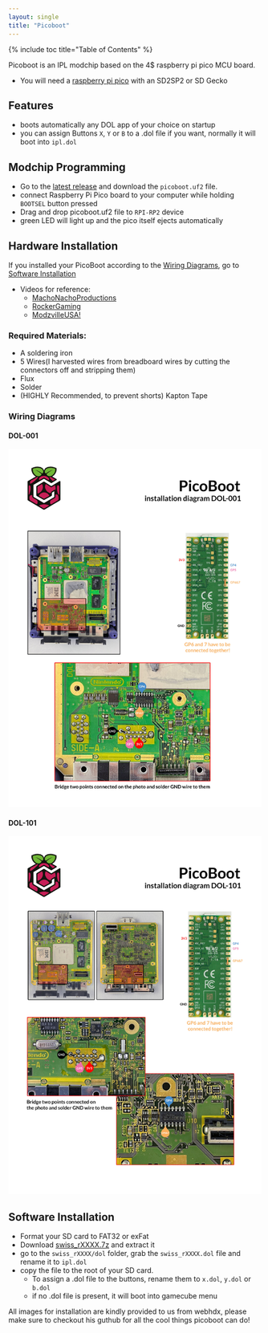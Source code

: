 ```yaml
---
layout: single
title: "Picoboot"
---
```


{% include toc title="Table of Contents" %}

Picoboot is an IPL modchip based on the 4$ raspberry pi pico MCU board.
* You will need a [raspberry pi pico](https://www.raspberrypi.com/products/raspberry-pi-pico/) with an SD2SP2 or SD Gecko

## Features
* boots automatically any DOL app of your choice on startup
* you can assign Buttons `X`, `Y` or `B` to a .dol file if you want, normally it will boot into `ipl.dol`

## Modchip Programming

* Go to the [latest release](https://github.com/webhdx/PicoBoot/releases/latest) and download the `picoboot.uf2` file.
* connect Raspberry Pi Pico board to your computer while holding `BOOTSEL` button pressed
* Drag and drop picoboot.uf2 file to `RPI-RP2` device
* green LED will light up and the pico itself ejects automatically

## Hardware Installation
If you installed your PicoBoot according to the [Wiring Diagrams](/picoboot#wiring-diagrams), go to [Software Installation](/picoboot#software-installation)
* Videos for reference:
  - [MachoNachoProductions](https://www.youtube.com/watch?v=qwL4ZSa0xMo)
  - [RockerGaming](https://www.youtube.com/watch?v=lfMTLEM0yeQ)
  - [ModzvilleUSA!](https://www.youtube.com/watch?v=W_9-mSBMBJ4)

### Required Materials:
  * A soldering iron
  * 5 Wires(I harvested wires from breadboard wires by cutting the connectors off and stripping them)
  * Flux
  * Solder
  * (HIGHLY Recommended, to prevent shorts) Kapton Tape

### Wiring Diagrams
#### DOL-001
![DOL-001 install](/images/picoboot/001.jpg)

#### DOL-101
![DOL-101 install](/images/picoboot/101.jpg)

## Software Installation
* Format your SD card to FAT32 or exFat
* Download [swiss_rXXXX.7z](https://github.com/emukidid/swiss-gc/releases/latest) and extract it
* go to the `swiss_rXXXX/dol` folder, grab the `swiss_rXXXX.dol` file and rename it to `ipl.dol`
* copy the file to the root of your SD card.
  - To assign a .dol file to the buttons, rename them to `x.dol`, `y.dol` or `b.dol`
  - if no .dol file is present, it will boot into gamecube menu

All images for installation are kindly provided to us from webhdx, please make sure to checkout his guthub for all the cool things picoboot can do!